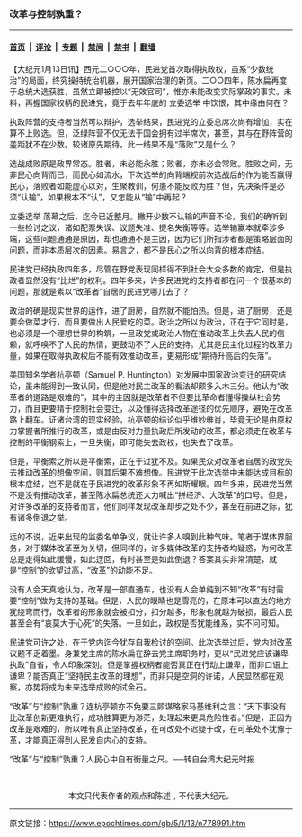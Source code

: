 ### 改革与控制孰重？

---

#### [首页](../../../..?n778991) &nbsp;|&nbsp; [评论](../../../../../epoch-comment?n778991) &nbsp;|&nbsp; [专题](../../../../../epoch-special?n778991) &nbsp;|&nbsp; [禁闻](../../../../../epoch-news?n778991) &nbsp;|&nbsp; [禁书](../../../../../books?n778991) &nbsp;|&nbsp; [翻墙](https://github.com/gfw-breaker/nogfw/blob/master/README.md?n778991)


<div class="post_content" id="artbody" itemprop="articleBody">
 <!-- article content begin -->
 <p>
  【大纪元1月13日讯】西元二○○○年，民进党首次取得执政权，虽系“少数统治”的局面，终究操持统治机器，展开国家治理的新页。二○○四年，陈水扁再度于总统大选获胜，虽然立即被控以“无效官司”，惟亦未能改变实际掌政的事实。未料，再握国家权柄的民进党，竟于去年年底的
  <ok href="https://www.epochtimes.com/gb/tag/%E7%AB%8B%E5%A7%94%E9%80%89%E4%B8%BE.html">
   立委选举
  </ok>
  中饮恨，其中缘由何在？
 </p>
 <p>
  执政阵营的支持者当然可以辩护，选举结果，民进党的立委总席次尚有增加，实在算不上败选。但，泛绿阵营不仅无法于国会拥有过半席次，甚至，其与在野阵营的差距犹不在少数。较诸原先期待，此一结果不是“落败”又是什么？
 </p>
 <p>
  选战成败原是政界常态。胜者，未必能永胜；败者，亦未必会常败。胜败之间，无非民心向背而已，而民心如流水，下次选举的向背端视前次选战后的作为能否赢得民心，落败者如能虚心以对，生聚教训，何患不能反败为胜？但，先决条件是必须“认输”，如果根本不“认”，又怎能从“输”中再起？
 </p>
 <p>
  <ok href="https://www.epochtimes.com/gb/tag/%E7%AB%8B%E5%A7%94%E9%80%89%E4%B8%BE.html">
   立委选举
  </ok>
  落幕之后，迄今已近整月。撇开少数不认输的声音不论，我们的确听到一些检讨之议，诸如配票失误、议题失准、提名失衡等等。选举输赢本就牵涉多端，这些问题通通是原因，却也通通不是主因，因为它们所指涉者都是策略层面的问题，而非本质层次的因素。易言之，都不是民心之所以向背的根本症结。
 </p>
 <p>
  民进党已经执政四年多，尽管在野党表现同样得不到社会大众多数的肯定，但是执政者显然没有“比烂”的权利。四年多来，许多民进党的支持者都在问一个很基本的问题，那就是素以“改革者”自居的民进党哪儿去了？
 </p>
 <p>
  政治的确是现实世界的运作，进了厨房，自然就不能怕热。但是，进了厨房，还是要会做菜才行，而且要做出人民爱吃的菜。政治之所以为政治，正在于它同时是，也必须是一个理想世界的构筑，一旦政党或政治人物在推动改革上失去人民的信赖，就呼唤不了人民的热情，更鼓动不了人民的支持。尤其是民主化过程的改革力量，如果在取得执政权后不能有效推动改革，更易形成“期待升高后的失落”。
 </p>
 <p>
  美国知名学者杭亭顿（Samuel P. Huntington）对发展中国家政治变迁的研究结论，虽未能得到一致认同，但是他对民主改革的看法却颇多入木三分。他认为“改革者的道路是艰难的”，其中的主因就是改革者不但要比革命者懂得操纵社会势力，而且更要精于控制社会变迁，以及懂得选择改革途径的优先顺序，避免在改革路上翻车。证诸台湾的现实经验，杭亭顿的结论似乎维妙维肖，毕竟无论是由原权力掌握者所推行的改革，或是由反对力量执政后所发动的改革，都必须走在改革与控制的平衡钢索上，一旦失衡，即可能失去政权，也失去了改革。
 </p>
 <p>
  但是，平衡索之所以是平衡索，正在于过犹不及。如果民众对改革者自居的政党失去推动改革的想像空间，则其后果不难想像。民进党于此次选举中未能达成目标的根本症结，岂不是就在于民进党的改革形象不再如斯耀眼。四年多来，民进党当然不是没有推动改革，甚至陈水扁总统还大力喊出“拼经济、大改革”的口号。但是，对许多改革的支持者而言，他们同样发现改革却步之处不少，甚至在前进之际，犹有诸多倒退之举。
 </p>
 <p>
  远的不说，近来出现的监委名单争议，就让许多人嗅到此种气味。笔者于媒体界服务，对于媒体改革至为关切，但同样的，许多媒体改革的支持者均疑惑，为何改革总是走得如此缓慢，如此迂回，有时甚至是如此倒退？答案其实非常清楚，就是“控制”的欲望过高，“改革”的动能不足。
 </p>
 <p>
  没有人会天真地认为，改革是一部直通车，也没有人会单纯到不知“改革”有时需要“控制”做为支持的基础。但是，人民的眼睛也是雪亮的，在原本可以直达的地方犹绕弯而行，改革者的形象就会被扣分，扣分越多，形象也就越为破损，最后人民甚至会有“哀莫大于心死”的失落。一旦如此，政权是否犹能维系，实不问可知。
 </p>
 <p>
  民进党可许之处，在于党内迄今犹存自我检讨的空间。此次选举过后，党内对改革议题不乏着墨。身兼党主席的陈水扁在辞去党主席职务时，更以“民进党应该谦卑执政”自省，令人印象深刻。但是掌握权柄者能否真正在行动上谦卑，而非口语上谦卑？能否真正“坚持民主改革的理想”，而非只是空洞的许诺，人民显然都在观察，亦势将成为未来选举成败的试金石。
 </p>
 <p>
  “改革”与“控制”孰重？连杭亭顿亦不免要三顾谋略家马基维利之言：“天下事没有比改革创新更难执行，成功胜算更为渺茫，处理起来更具危险性者。”但是，正因为改革是艰难的，所以唯有真正坚持改革，在可改处不迟疑于改，在可革处不犹豫于革，才能真正得到人民发自内心的支持。
 </p>
 <p>
  “改革”与“控制”孰重？人民心中自有衡量之尺。──转自台湾大纪元时报
 </p>
 <p>
  <font color="#ffffff">
   (http://www.dajiyuan.com)
  </font>
  <br/>
  <center>
   <font class="GY16">
    本文只代表作者的观点和陈述﹐不代表大纪元。
   </font>
  </center>
 </p>
 <!-- article content end -->
 <div id="below_article_ad">
 </div>
</div>


---

原文链接：https://www.epochtimes.com/gb/5/1/13/n778991.htm